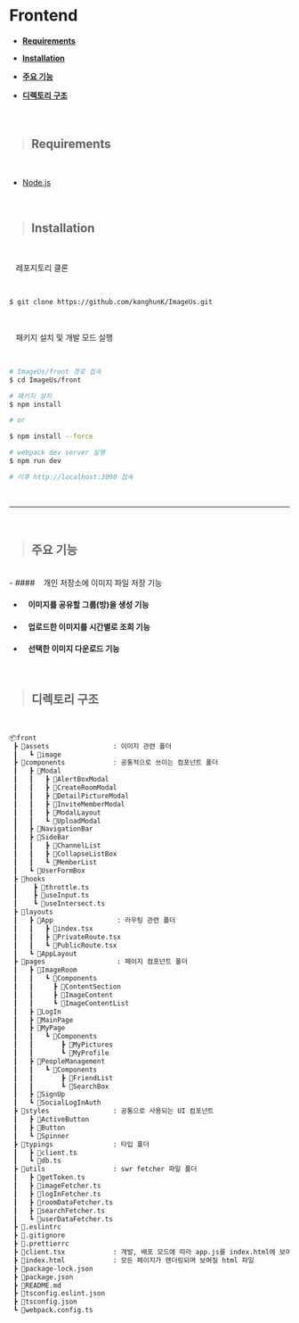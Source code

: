 <h1>Frontend</h1>

<h4 align="left">

- [Requirements](#requirements)

- [Installation](#installation)

- [주요 기능](#주요-기능)

- [디렉토리 구조](#디렉토리-구조)

</h4>

<br>

> ## Requirements

<br>

- [Node.js](https://nodejs.org)

<br>

> ## Installation

<br>

&nbsp;&nbsp; 레포지토리 클론

<br>

```bash
$ git clone https://github.com/kanghunK/ImageUs.git
```

<br>

&nbsp;&nbsp; 패키지 설치 및 개발 모드 실행

<br>

```bash
# ImageUs/front 경로 접속
$ cd ImageUs/front

# 패키지 설치
$ npm install

# or

$ npm install --force

# webpack dev server 실행
$ npm run dev

# 이후 http://localhost:3090 접속
```

<br>

---

<br>

> ## 주요 기능

<br>
- #### &nbsp;&nbsp; 개인 저장소에 이미지 파일 저장 기능

- #### &nbsp;&nbsp; 이미지를 공유할 그룹(방)을 생성 기능

- #### &nbsp;&nbsp; 업로드한 이미지를 시간별로 조회 기능

- #### &nbsp;&nbsp; 선택한 이미지 다운로드 기능

<br>

> ## 디렉토리 구조

<br>

```bash
📦front
 ┣ 📂assets                : 이미지 관련 폴더
 ┃   ┗ 📂image
 ┣ 📂components            : 공통적으로 쓰이는 컴포넌트 폴더
 ┃   ┣ 📂Modal
 ┃   ┃   ┣ 📂AlertBoxModal
 ┃   ┃   ┣ 📂CreateRoomModal
 ┃   ┃   ┣ 📂DetailPictureModal
 ┃   ┃   ┣ 📂InviteMemberModal
 ┃   ┃   ┣ 📂ModalLayout
 ┃   ┃   ┗ 📂UploadModal
 ┃   ┣ 📂NavigationBar
 ┃   ┣ 📂SideBar
 ┃   ┃   ┣ 📂ChannelList
 ┃   ┃   ┣ 📂CollapseListBox
 ┃   ┃   ┗ 📂MemberList
 ┃   ┗ 📂UserFormBox
 ┣ 📂hooks
 ┃    ┣ 📜throttle.ts
 ┃    ┣ 📜useInput.ts
 ┃    ┗ 📜useIntersect.ts
 ┣ 📂layouts
 ┃   ┣ 📂App                : 라우팅 관련 폴더
 ┃   ┃   ┣ 📜index.tsx
 ┃   ┃   ┣ 📜PrivateRoute.tsx
 ┃   ┃   ┗ 📜PublicRoute.tsx
 ┃   ┗ 📂AppLayout
 ┣ 📂pages                  : 페이지 컴포넌트 폴더
 ┃   ┣ 📂ImageRoom
 ┃   ┃   ┗ 📂Components
 ┃   ┃     ┣ 📂ContentSection
 ┃   ┃     ┣ 📂ImageContent
 ┃   ┃     ┗ 📂ImageContentList
 ┃   ┣ 📂LogIn
 ┃   ┣ 📂MainPage
 ┃   ┣ 📂MyPage
 ┃   ┃   ┗ 📂Components
 ┃   ┃       ┣ 📂MyPictures
 ┃   ┃       ┗ 📂MyProfile
 ┃   ┣ 📂PeopleManagement
 ┃   ┃   ┗ 📂Components
 ┃   ┃       ┣ 📂FriendList
 ┃   ┃       ┗ 📂SearchBox
 ┃   ┣ 📂SignUp
 ┃   ┗ 📂SocialLogInAuth
 ┣ 📂styles                : 공통으로 사용되는 UI 컴포넌트
 ┃   ┣ 📂ActiveButton
 ┃   ┣ 📂Button
 ┃   ┗ 📂Spinner
 ┣ 📂typings               : 타입 폴더
 ┃   ┣ 📜client.ts
 ┃   ┗ 📜db.ts
 ┣ 📂utils                 : swr fetcher 파일 폴더
 ┃   ┣ 📜getToken.ts
 ┃   ┣ 📜imageFetcher.ts
 ┃   ┣ 📜logInFetcher.ts
 ┃   ┣ 📜roomDataFetcher.ts
 ┃   ┣ 📜searchFetcher.ts
 ┃   ┗ 📜userDataFetcher.ts
 ┣ 📜.eslintrc
 ┣ 📜.gitignore
 ┣ 📜.prettierrc
 ┣ 📜client.tsx            : 개발, 배포 모드에 따라 app.js를 index.html에 보여줌
 ┣ 📜index.html            : 모든 페이지가 렌더링되며 보여질 html 파일
 ┣ 📜package-lock.json
 ┣ 📜package.json
 ┣ 📜README.md
 ┣ 📜tsconfig.eslint.json
 ┣ 📜tsconfig.json
 ┗ 📜webpack.config.ts


```
